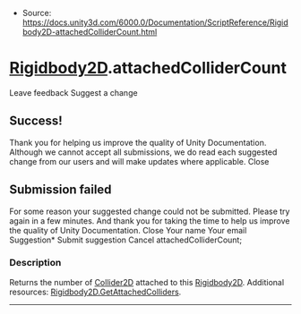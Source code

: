 * Source: https://docs.unity3d.com/6000.0/Documentation/ScriptReference/Rigidbody2D-attachedColliderCount.html

#  [Rigidbody2D](https://docs.unity3d.com/6000.0/Documentation/ScriptReference/Rigidbody2D.html).attachedColliderCount
Leave feedback
Suggest a change
## Success!
Thank you for helping us improve the quality of Unity Documentation. Although we cannot accept all submissions, we do read each suggested change from our users and will make updates where applicable.
Close
## Submission failed
For some reason your suggested change could not be submitted. Please <a>try again</a> in a few minutes. And thank you for taking the time to help us improve the quality of Unity Documentation.
Close
Your name Your email Suggestion* Submit suggestion
Cancel
attachedColliderCount; 
### Description
Returns the number of [Collider2D](https://docs.unity3d.com/6000.0/Documentation/ScriptReference/Collider2D.html) attached to this [Rigidbody2D](https://docs.unity3d.com/6000.0/Documentation/ScriptReference/Rigidbody2D.html).
Additional resources: [Rigidbody2D.GetAttachedColliders](https://docs.unity3d.com/6000.0/Documentation/ScriptReference/Rigidbody2D.GetAttachedColliders.html).
* * *
